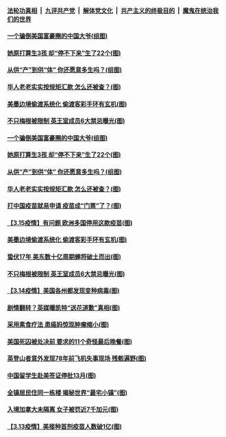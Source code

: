 

####  [法轮功真相](../../../../basic/blob/master/README.md?t=03162331) &nbsp;|&nbsp; [九评共产党](../../../../9ping.md/blob/master/README.md?t=03162331) &nbsp;|&nbsp; [解体党文化](../../../../jtdwh.md/blob/master/README.md?t=03162331)  &nbsp;|&nbsp; [共产主义的终极目的](../../../../gczydzjmd.md/blob/master/README.md?t=03162331) &nbsp;|&nbsp; [魔鬼在统治我们的世界](../../../../mgztzwmdsj.md/blob/master/README.md?t=03162331) 

#### [一个骗倒美国富豪圈的中国大爷(组图)](../pages/p3/965738.md?t=03162331) 

#### [她原打算生3孩 却“停不下来”生了22个(图)](../pages/p3/965736.md?t=03162331) 

#### [从供“产”到供“体” 你还愿意多生吗？(组图)](../pages/p3/965685.md?t=03162331) 

#### [华人老老实实按规矩汇款 怎么还被查？(图)](../pages/p3/965666.md?t=03162331) 

#### [美墨边境偷渡系统化 偷渡客彩手环有玄机(图)](../pages/p3/965652.md?t=03162331) 

#### [不只梅根被限制 英王室成员6大禁忌曝光(图)](../pages/p3/965585.md?t=03162331) 

#### [一个骗倒美国富豪圈的中国大爷(组图)](../pages/p3/965738.md?t=03162331) 

#### [她原打算生3孩 却“停不下来”生了22个(图)](../pages/p3/965736.md?t=03162331) 

#### [从供“产”到供“体” 你还愿意多生吗？(组图)](../pages/p3/965685.md?t=03162331) 

#### [华人老老实实按规矩汇款 怎么还被查？(图)](../pages/p3/965666.md?t=03162331) 

#### [打中国疫苗就易申请 疫苗成“门票”了？(图)](../pages/p3/965662.md?t=03162331) 

#### [【3.15疫情】有问题 欧洲多国停用这款疫苗(图)](../pages/p3/965661.md?t=03162331) 

#### [美墨边境偷渡系统化 偷渡客彩手环有玄机(图)](../pages/p3/965652.md?t=03162331) 

#### [蛰伏17年 美东数十亿周期蝉将破土而出(图)](../pages/p3/965649.md?t=03162331) 


#### [不只梅根被限制 英王室成员6大禁忌曝光(图)](../pages/p3/965585.md?t=03162331) 


#### [【3.14疫情】美国各州都发现变种病毒(图)](../pages/p3/965577.md?t=03162331) 

#### [剧情翻转？英媒曝凯特“送花道歉”真相(图)](../pages/p3/965521.md?t=03162331) 

#### [采用素食疗法 患癌妈惊现肿瘤缩小(图)](../pages/p3/965574.md?t=03162331) 

#### [美国死囚被处决前 要求的11个奇怪最后晚餐(图)](../pages/p3/965021.md?t=03162331) 

#### [英登山者意外发现78年前飞机失事现场 残骸遍野(图)](../pages/p3/965524.md?t=03162331) 

#### [中国留学生赴美签证停批13月(图)](../pages/p3/965523.md?t=03162331) 

#### [全镇居民住同一栋楼 揭秘世界“最宅小镇”(图)](../pages/p3/965514.md?t=03162331) 

#### [入境加拿大未隔离 女子被罚近7千加元(图)](../pages/p3/965505.md?t=03162331) 

#### [【3.13疫情】美接种首剂疫苗人数破1亿(图)](../pages/p3/965501.md?t=03162331) 

